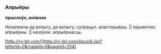 ### Апрыёры
**прыслоўе, кніжнае**

Незалежна ад вопыту, да вопыту; супрацьл. апастэрыёры. || прыметнік: апрыёрны. || назоўнік: апрыёрнасць.

<a rel="author">[http://rv-blr.com/](http://rv-blr.com/slounik.jsp?letterId=0&maskId=0&pageId=254)</a>
